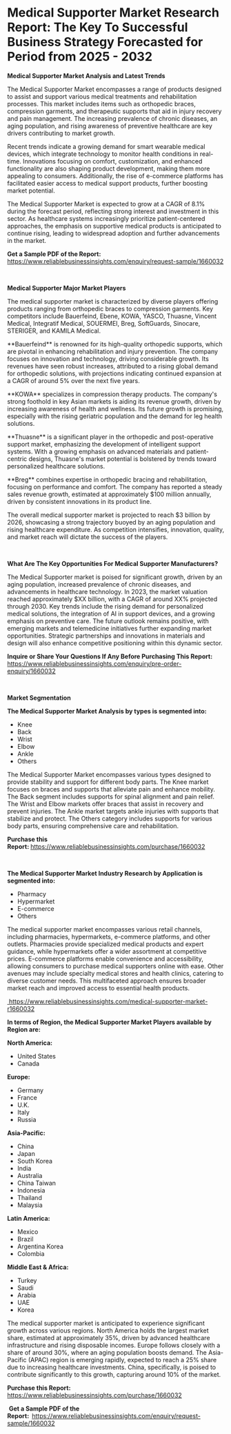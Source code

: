 <p><h1>Medical Supporter Market Research Report: The Key To Successful Business Strategy Forecasted for Period from 2025 - 2032</h1></p><p><strong>Medical Supporter Market Analysis and Latest Trends</strong></p>
<p><p>The Medical Supporter Market encompasses a range of products designed to assist and support various medical treatments and rehabilitation processes. This market includes items such as orthopedic braces, compression garments, and therapeutic supports that aid in injury recovery and pain management. The increasing prevalence of chronic diseases, an aging population, and rising awareness of preventive healthcare are key drivers contributing to market growth. </p><p>Recent trends indicate a growing demand for smart wearable medical devices, which integrate technology to monitor health conditions in real-time. Innovations focusing on comfort, customization, and enhanced functionality are also shaping product development, making them more appealing to consumers. Additionally, the rise of e-commerce platforms has facilitated easier access to medical support products, further boosting market potential.</p><p>The Medical Supporter Market is expected to grow at a CAGR of 8.1% during the forecast period, reflecting strong interest and investment in this sector. As healthcare systems increasingly prioritize patient-centered approaches, the emphasis on supportive medical products is anticipated to continue rising, leading to widespread adoption and further advancements in the market.</p></p>
<p><strong>Get a Sample PDF of the Report:&nbsp;</strong> <a href="https://www.reliablebusinessinsights.com/enquiry/request-sample/1660032?utm_campaign=3555&utm_medium=2&utm_source=Github&utm_content=ia&utm_term=15042025&utm_id=medical-supporter">https://www.reliablebusinessinsights.com/enquiry/request-sample/1660032</a></p>
<p>&nbsp;</p>
<p><strong>Medical Supporter Major Market Players</strong></p>
<p><p>The medical supporter market is characterized by diverse players offering products ranging from orthopedic braces to compression garments. Key competitors include Bauerfeind, Ebene, KOWA, YASCO, Thuasne, Vincent Medical, Integratif Medical, SOUERMEI, Breg, SoftGuards, Sinocare, STERIGER, and KAMILA Medical.</p><p>**Bauerfeind** is renowned for its high-quality orthopedic supports, which are pivotal in enhancing rehabilitation and injury prevention. The company focuses on innovation and technology, driving considerable growth. Its revenues have seen robust increases, attributed to a rising global demand for orthopedic solutions, with projections indicating continued expansion at a CAGR of around 5% over the next five years.</p><p>**KOWA** specializes in compression therapy products. The company's strong foothold in key Asian markets is aiding its revenue growth, driven by increasing awareness of health and wellness. Its future growth is promising, especially with the rising geriatric population and the demand for leg health solutions.</p><p>**Thuasne** is a significant player in the orthopedic and post-operative support market, emphasizing the development of intelligent support systems. With a growing emphasis on advanced materials and patient-centric designs, Thuasne's market potential is bolstered by trends toward personalized healthcare solutions.</p><p>**Breg** combines expertise in orthopedic bracing and rehabilitation, focusing on performance and comfort. The company has reported a steady sales revenue growth, estimated at approximately $100 million annually, driven by consistent innovations in its product line.</p><p>The overall medical supporter market is projected to reach $3 billion by 2026, showcasing a strong trajectory buoyed by an aging population and rising healthcare expenditure. As competition intensifies, innovation, quality, and market reach will dictate the success of the players.</p></p>
<p>&nbsp;</p>
<p><strong>What Are The Key Opportunities For Medical Supporter Manufacturers?</strong></p>
<p><p>The Medical Supporter market is poised for significant growth, driven by an aging population, increased prevalence of chronic diseases, and advancements in healthcare technology. In 2023, the market valuation reached approximately $XX billion, with a CAGR of around XX% projected through 2030. Key trends include the rising demand for personalized medical solutions, the integration of AI in support devices, and a growing emphasis on preventive care. The future outlook remains positive, with emerging markets and telemedicine initiatives further expanding market opportunities. Strategic partnerships and innovations in materials and design will also enhance competitive positioning within this dynamic sector.</p></p>
<p><strong>Inquire or Share Your Questions If Any Before Purchasing This Report:</strong> <a href="https://www.reliablebusinessinsights.com/enquiry/pre-order-enquiry/1660032?utm_campaign=3555&utm_medium=2&utm_source=Github&utm_content=ia&utm_term=15042025&utm_id=medical-supporter">https://www.reliablebusinessinsights.com/enquiry/pre-order-enquiry/1660032</a></p>
<p>&nbsp;</p>
<p><strong>Market Segmentation</strong></p>
<p><strong>The Medical Supporter Market Analysis by types is segmented into:</strong></p>
<p><ul><li>Knee</li><li>Back</li><li>Wrist</li><li>Elbow</li><li>Ankle</li><li>Others</li></ul></p>
<p><p>The Medical Supporter Market encompasses various types designed to provide stability and support for different body parts. The Knee market focuses on braces and supports that alleviate pain and enhance mobility. The Back segment includes supports for spinal alignment and pain relief. The Wrist and Elbow markets offer braces that assist in recovery and prevent injuries. The Ankle market targets ankle injuries with supports that stabilize and protect. The Others category includes supports for various body parts, ensuring comprehensive care and rehabilitation.</p></p>
<p><strong>Purchase this Report:&nbsp;</strong><a href="https://www.reliablebusinessinsights.com/purchase/1660032?utm_campaign=3555&utm_medium=2&utm_source=Github&utm_content=ia&utm_term=15042025&utm_id=medical-supporter">https://www.reliablebusinessinsights.com/purchase/1660032</a></p>
<p>&nbsp;</p>
<p><strong>The Medical Supporter Market Industry Research by Application is segmented into:</strong></p>
<p><ul><li>Pharmacy</li><li>Hypermarket</li><li>E-commerce</li><li>Others</li></ul></p>
<p><p>The medical supporter market encompasses various retail channels, including pharmacies, hypermarkets, e-commerce platforms, and other outlets. Pharmacies provide specialized medical products and expert guidance, while hypermarkets offer a wider assortment at competitive prices. E-commerce platforms enable convenience and accessibility, allowing consumers to purchase medical supporters online with ease. Other avenues may include specialty medical stores and health clinics, catering to diverse customer needs. This multifaceted approach ensures broader market reach and improved access to essential health products.</p></p>
<p><a href="https://www.reliablebusinessinsights.com/medical-supporter-market-r1660032?utm_campaign=3555&utm_medium=2&utm_source=Github&utm_content=ia&utm_term=15042025&utm_id=medical-supporter">&nbsp;https://www.reliablebusinessinsights.com/medical-supporter-market-r1660032</a></p>
<p><strong>In terms of Region, the Medical Supporter Market Players available by Region are:</strong></p>
<p>
    <p> <strong> North America: </strong>
        <ul>
            <li>United States</li>
            <li>Canada</li>
        </ul>
        </p> 
    <p> <strong> Europe: </strong>
        <ul>
            <li>Germany</li>
            <li>France</li>
            <li>U.K.</li>
            <li>Italy</li>
            <li>Russia</li>
        </ul>
        </p> 
    <p> <strong> Asia-Pacific: </strong>
        <ul>
            <li>China</li>
            <li>Japan</li>
            <li>South Korea</li>
            <li>India</li>
            <li>Australia</li>
            <li>China Taiwan</li>
            <li>Indonesia</li>
            <li>Thailand</li>
            <li>Malaysia</li>
        </ul>
        </p> 
    <p> <strong> Latin America: </strong>
        <ul>
            <li>Mexico</li>
            <li>Brazil</li>
            <li>Argentina Korea</li>
            <li>Colombia</li>
        </ul>
        </p> 
    <p> <strong> Middle East & Africa: </strong>
        <ul>
            <li>Turkey</li>
            <li>Saudi</li>
            <li>Arabia</li>
            <li>UAE</li>
            <li>Korea</li>
        </ul>
    </p>
    </p>
<p><p>The medical supporter market is anticipated to experience significant growth across various regions. North America holds the largest market share, estimated at approximately 35%, driven by advanced healthcare infrastructure and rising disposable incomes. Europe follows closely with a share of around 30%, where an aging population boosts demand. The Asia-Pacific (APAC) region is emerging rapidly, expected to reach a 25% share due to increasing healthcare investments. China, specifically, is poised to contribute significantly to this growth, capturing around 10% of the market.</p></p>
<p><strong>Purchase this Report: </strong><a href="https://www.reliablebusinessinsights.com/purchase/1660032?utm_campaign=3555&utm_medium=2&utm_source=Github&utm_content=ia&utm_term=15042025&utm_id=medical-supporter">https://www.reliablebusinessinsights.com/purchase/1660032</a></p>
<p>&nbsp;<strong>Get a Sample PDF of the Report:&nbsp;&nbsp;</strong><a href="https://www.reliablebusinessinsights.com/enquiry/request-sample/1660032?utm_campaign=3555&utm_medium=2&utm_source=Github&utm_content=ia&utm_term=15042025&utm_id=medical-supporter">https://www.reliablebusinessinsights.com/enquiry/request-sample/1660032</a></p>
<p><strong></strong></p>
<p><p></p><p></p><p></p></p>